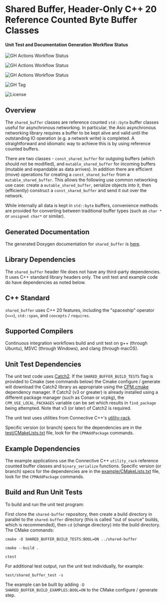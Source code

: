 # Shared Buffer, Header-Only C++ 20 Reference Counted Byte Buffer Classes

#### Unit Test and Documentation Generation Workflow Status

![GH Actions Workflow Status](https://img.shields.io/github/actions/workflow/status/connectivecpp/shared-buffer/build_run_unit_test_cmake.yml?branch=main&label=GH%20Actions%20build,%20unit%20tests%20on%20main)

![GH Actions Workflow Status](https://img.shields.io/github/actions/workflow/status/connectivecpp/shared-buffer/build_run_unit_test_cmake.yml?branch=develop&label=GH%20Actions%20build,%20unit%20tests%20on%20develop)

![GH Actions Workflow Status](https://img.shields.io/github/actions/workflow/status/connectivecpp/shared-buffer/gen_docs.yml?branch=main&label=GH%20Actions%20generate%20docs)

![GH Tag](https://img.shields.io/github/v/tag/connectivecpp/shared-buffer?label=GH%20tag)

![License](https://img.shields.io/badge/License-Boost%201.0-blue)

## Overview

The `shared_buffer` classes are reference counted `std::byte` buffer classes useful for asynchronous networking. In particular, the Asio asynchronous networking library requires a buffer to be kept alive and valid until the outstanding IO operation (e.g. a network write) is completed. A straightforward and idiomatic way to achieve this is by using reference counted buffers.

There are two classes - `const_shared_buffer` for outgoing buffers (which should not be modified), and `mutable_shared_buffer` for incoming buffers (mutable and expandable as data arrives). In addition there are efficient (move) operations for creating a `const_shared_buffer` from a `mutable_shared_buffer`. This allows the following use common networking use case: create a `mutable_shared_buffer`, serialize objects into it, then (efficiently) construct a `const_shared_buffer` and send it out over the network.

While internally all data is kept in `std::byte` buffers, convenience methods are provided for converting between traditional buffer types (such as `char *` or `unsigned char*` or similar).

## Generated Documentation

The generated Doxygen documentation for `shared_buffer` is [here](https://connectivecpp.github.io/shared-buffer/).

## Library Dependencies

The `shared_buffer` header file does not have any third-party dependencies. It uses C++ standard library headers only. The unit test and example code do have dependencies as noted below.

## C++ Standard

`shared_buffer`  uses C++ 20 features, including the "spaceship" operator (`<=>`), `std::span`, and `concepts` / `requires`.

## Supported Compilers

Continuous integration workflows build and unit test on g++ (through Ubuntu), MSVC (through Windows), and clang (through macOS).

## Unit Test Dependencies

The unit test code uses [Catch2](https://github.com/catchorg/Catch2). If the `SHARED_BUFFER_BUILD_TESTS` flag is provided to Cmake (see commands below) the Cmake configure / generate will download the Catch2 library as appropriate using the [CPM.cmake](https://github.com/cpm-cmake/CPM.cmake) dependency manager. If Catch2 (v3 or greater) is already installed using a different package manager (such as Conan or vcpkg), the `CPM_USE_LOCAL_PACKAGES` variable can be set which results in `find_package` being attempted. Note that v3 (or later) of Catch2 is required.

The unit test uses utilities from Connective C++'s [utility-rack](https://github.com/connectivecpp/utility-rack).

Specific version (or branch) specs for the dependencies are in the [test/CMakeLists.txt](test/CMakeLists.txt) file, look for the `CPMAddPackage` commands.

## Example Dependencies

The example applications use the Connective C++ `utility_rack` reference counted buffer classes and `binary_serialize` functions. Specific version (or branch) specs for the dependencies are in the [example/CMakeLists.txt](example/CMakeLists.txt) file, look for the `CPMAddPackage` commands.

## Build and Run Unit Tests

To build and run the unit test program:

First clone the `shared-buffer` repository, then create a build directory in parallel to the `shared-buffer` directory (this is called "out of source" builds, which is recommended), then `cd` (change directory) into the build directory. The CMake commands:

```
cmake -D SHARED_BUFFER_BUILD_TESTS:BOOL=ON ../shared-buffer

cmake --build .

ctest
```

For additional test output, run the unit test individually, for example:

```
test/shared_buffer_test -s
```

The example can be built by adding `-D SHARED_BUFFER_BUILD_EXAMPLES:BOOL=ON` to the CMake configure / generate step.

